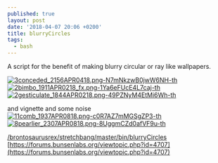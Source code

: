 ```yaml
---
published: true
layout: post
date: '2018-04-07 20:06 +0200'
title: blurryCircles
tags:
  - bash
---
```

A script for the benefit of making blurry circular or ray like wallpapers.

[![3conceded_2156APR0418.png-N7mNkzwB0jwW6NH-th](https://i.imgur.com/7UbkA9B.png)](https://i.imgur.com/SPzxAIp.png)
[![2bimbo_1911APR0218_fx.png-1Ya6eFUcE4L7caj-th](https://i.imgur.com/A1JlHacb.png)](https://i.imgur.com/A1JlHac.png)
[![2gesticulate_1844APR0218.png-49PZNyM4EtMi6Wh-th](https://i.imgur.com/9OVju7mb.png)](https://i.imgur.com/9OVju7m.png)

and vignette and some noise  
[![11comb_1937APR0818.png-c0R7AZ7mMGSgZP3-th](https://i.imgur.com/yqOXLTQ.png)](https://i.imgur.com/gWaCS05.jpg)
[![8pearlier_2307APR0818.png-8UggmCZd0afVF9u-th](https://i.imgur.com/uG4oKP0.png)](https://i.imgur.com/aktUfqj.jpg)

[/brontosaurusrex/stretchbang/master/bin/blurryCircles](https://raw.githubusercontent.com/brontosaurusrex/stretchbang/master/bin/blurryCircles)  
[https://forums.bunsenlabs.org/viewtopic.php?id=4707](https://forums.bunsenlabs.org/viewtopic.php?id=4707)
